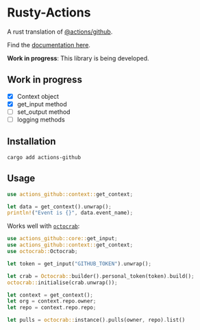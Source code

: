 # Rusty-Actions

A rust translation of [@actions/github](https://www.npmjs.com/package/@actions/github).

Find the [documentation here](https://docs.rs/actions-github).

**Work in progress**: This library is being developed.

## Work in progress

- [x] Context object
- [x] get_input method
- [ ] set_output method
- [ ] logging methods

## Installation

`cargo add actions-github`

## Usage

```rust
use actions_github::context::get_context;

let data = get_context().unwrap();
println!("Event is {}", data.event_name);
```

Works well with [`octocrab`](https://crates.io/crates/octocrab/):

```rust
use actions_github::core::get_input;
use actions_github::context::get_context;
use octocrab::Octocrab;

let token = get_input("GITHUB_TOKEN").unwrap();

let crab = Octocrab::builder().personal_token(token).build();
octocrab::initialise(crab.unwrap());

let context = get_context();
let org = context.repo.owner;
let repo = context.repo.repo;

let pulls = octocrab::instance().pulls(owner, repo).list()
```
